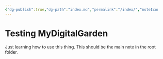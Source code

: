 ```yaml
---
{"dg-publish":true,"dg-path":"index.md","permalink":"/index/","noteIcon":"","created":"2024-12-31T01:00:46.936-06:00","updated":"2024-12-31T01:03:41.694-06:00"}
---
```


# Testing MyDigitalGarden
Just learning how to use this thing. This should be the main note in the root folder.